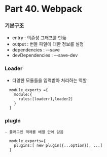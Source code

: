 # Part 40. Webpack

### 기본구조
  - entry : 의존성 그래프를 만듦
  - output : 번들 파일에 대한 정보를 설정
  - dependencies : --save
  - devDependencies : --save-dev

### Loader
  - 다양한 모듈들을 입력받아 처리하는 역할
```
  module.exports ={
    module:{
      rules:[loaderr1,loader2]
    }
  }
  ```
  
  ### plugIn
    - 플러그인 객체를 배열 안에 담음
```
  module.exports={
    plugins:[ new plugin({...option}), ...]
  }
